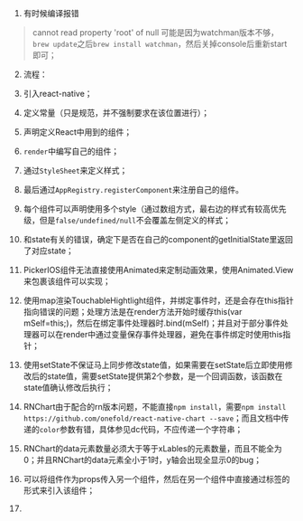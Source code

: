 1. 有时候编译报错
> cannot read property 'root' of null
可能是因为watchman版本不够，`brew update`之后`brew install watchman`，然后关掉console后重新start即可；

2. 流程：
  1. 引入react-native；
  2. 定义常量（只是规范，并不强制要求在该位置进行）；
  3. 声明定义React中用到的组件；
  4. `render`中编写自己的组件；
  5. 通过`StyleSheet`来定义样式；
  6. 最后通过`AppRegistry.registerComponent`来注册自己的组件。

3. 每个组件可以声明使用多个style（通过数组方式，最右边的样式有较高优先级，但是`false/undefined/null`不会覆盖左侧定义的样式；

4. 和state有关的错误，确定下是否在自己的component的getInitialState里返回了对应state；

5. PickerIOS组件无法直接使用Animated来定制动画效果，使用Animated.View来包裹该组件可以实现；

6. 使用map渲染TouchableHightlight组件，并绑定事件时，还是会存在this指针指向错误的问题；处理方法是在render方法开始时缓存this(var mSelf=this;)，然后在绑定事件处理器时.bind(mSelf)；并且对于部分事件处理器可以在render中通过变量保存事件处理器，避免在事件绑定时使用this指针；

7. 使用setState不保证马上同步修改state值，如果需要在setState后立即使用修改后的state值，需要setState提供第2个参数，是一个回调函数，该函数在state值确认修改后执行；

8. RNChart由于配合的rn版本问题，不能直接`npm install`，需要`npm install https://github.com/onefold/react-native-chart --save`；而且文档中传递的`color`参数有错，具体参见dc代码，不应传递一个字符串；

9. RNChart的data元素数量必须大于等于xLables的元素数量，而且不能全为0；并且RNChart的data元素全小于1时，y轴会出现全显示0的bug；

10. 可以将组件作为props传入另一个组件，然后在另一个组件中直接通过标签的形式来引入该组件；

11. 
